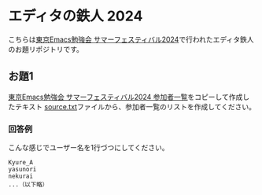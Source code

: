 # エディタの鉄人 2024

こちらは[東京Emacs勉強会 サマーフェスティバル2024](https://tokyo-emacs.connpass.com/event/321255/)で行われたエディタ鉄人のお題リポジトリです。

## お題1

[東京Emacs勉強会 サマーフェスティバル2024 参加者一覧](https://tokyo-emacs.connpass.com/event/321255/participation/#participants)をコピーして作成したテキスト [source.txt](source.txt)ファイルから、参加者一覧のリストを作成してください。

### 回答例

こんな感じでユーザー名を1行づつにしてください。

```
Kyure_A
yasunori
nekurai
...（以下略）
```

